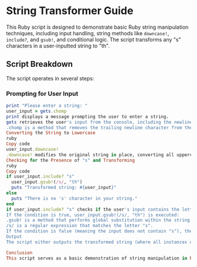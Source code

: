 
# String Transformer Guide

This Ruby script is designed to demonstrate basic Ruby string manipulation techniques, including input handling, string methods like `downcase!`, `include?`, and `gsub!`, and conditional logic. The script transforms any "s" characters in a user-inputted string to "th".

## Script Breakdown

The script operates in several steps:

### Prompting for User Input

```ruby
print "Please enter a string: "
user_input = gets.chomp
print displays a message prompting the user to enter a string.
gets retrieves the user's input from the console, including the newline character that is generated when the Enter key is pressed.
.chomp is a method that removes the trailing newline character from the string, cleaning up the user's input.
Converting the String to Lowercase
ruby
Copy code
user_input.downcase!
.downcase! modifies the original string in place, converting all uppercase letters to lowercase. This is to ensure that the search for "s" is case-insensitive.
Checking for the Presence of "s" and Transforming
ruby
Copy code
if user_input.include? "s"
  user_input.gsub!(/s/, "th")
  puts "Transformed string: #{user_input}"
else
  puts "There is no 's' character in your string."
end
if user_input.include? "s" checks if the user's input contains the letter "s". The include? method returns true if the substring exists within the string, and false otherwise.
If the condition is true, user_input.gsub!(/s/, "th") is executed:
.gsub! is a method that performs global substitution within the string. It takes two arguments: the pattern to match (in this case, the letter "s") and the string to replace it with ("th"). The method modifies the original string.
/s/ is a regular expression that matches the letter "s".
If the condition is false (meaning the input does not contain "s"), the script outputs a message indicating the absence of the character "s".
Output
The script either outputs the transformed string (where all instances of "s" have been replaced with "th") or informs the user that there is no "s" character in their input, depending on the user's original input.

Conclusion
This script serves as a basic demonstration of string manipulation in Ruby, showcasing user input handling, string modification methods, and conditional logic.
